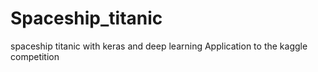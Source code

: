 # Spaceship_titanic
spaceship titanic with keras and deep learning  Application to the kaggle competition
